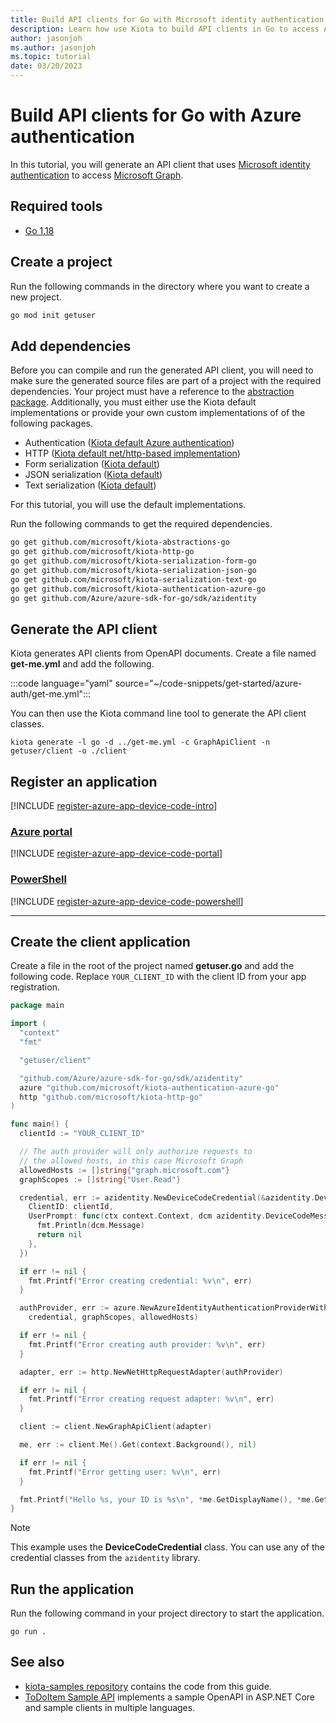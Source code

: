 ```yaml
---
title: Build API clients for Go with Microsoft identity authentication
description: Learn how use Kiota to build API clients in Go to access APIs that require Microsoft identity authentication.
author: jasonjoh
ms.author: jasonjoh
ms.topic: tutorial
date: 03/20/2023
---
```


# Build API clients for Go with Azure authentication

In this tutorial, you will generate an API client that uses [Microsoft identity authentication](/azure/active-directory/fundamentals/auth-oauth2) to access [Microsoft Graph](/graph/overview).

## Required tools

- [Go 1.18](https://golang.org/dl/)

## Create a project

Run the following commands in the directory where you want to create a new project.

```bash
go mod init getuser
```

## Add dependencies

Before you can compile and run the generated API client, you will need to make sure the generated source files are part of a project with the required dependencies. Your project must have a reference to the [abstraction package](https://github.com/microsoft/kiota-abstractions-go). Additionally, you must either use the Kiota default implementations or provide your own custom implementations of of the following packages.

- Authentication ([Kiota default Azure authentication](https://github.com/microsoft/kiota-authentication-azure-go))
- HTTP ([Kiota default net/http-based implementation](https://github.com/microsoft/kiota-http-go))
- Form serialization ([Kiota default](https://github.com/microsoft/kiota-serialization-form-go))
- JSON serialization ([Kiota default](https://github.com/microsoft/kiota-serialization-json-go))
- Text serialization ([Kiota default](https://github.com/microsoft/kiota-serialization-text-go))

For this tutorial, you will use the default implementations.

Run the following commands to get the required dependencies.

```bash
go get github.com/microsoft/kiota-abstractions-go
go get github.com/microsoft/kiota-http-go
go get github.com/microsoft/kiota-serialization-form-go
go get github.com/microsoft/kiota-serialization-json-go
go get github.com/microsoft/kiota-serialization-text-go
go get github.com/microsoft/kiota-authentication-azure-go
go get github.com/Azure/azure-sdk-for-go/sdk/azidentity
```

## Generate the API client

Kiota generates API clients from OpenAPI documents. Create a file named **get-me.yml** and add the following.

:::code language="yaml" source="~/code-snippets/get-started/azure-auth/get-me.yml":::

You can then use the Kiota command line tool to generate the API client classes.

```shell
kiota generate -l go -d ../get-me.yml -c GraphApiClient -n getuser/client -o ./client
```

## Register an application

[!INCLUDE [register-azure-app-device-code-intro](../includes/register-azure-app-device-code-intro.md)]

<!-- markdownlint-disable MD051 -->
### [Azure portal](#tab/portal)

[!INCLUDE [register-azure-app-device-code-portal](../includes/register-azure-app-device-code-portal.md)]

### [PowerShell](#tab/powershell)

[!INCLUDE [register-azure-app-device-code-powershell](../includes/register-azure-app-device-code-powershell.md)]
<!-- markdownlint-enable MD051 -->

---

## Create the client application

Create a file in the root of the project named **getuser.go** and add the following code. Replace `YOUR_CLIENT_ID` with the client ID from your app registration.

```go
package main

import (
  "context"
  "fmt"

  "getuser/client"

  "github.com/Azure/azure-sdk-for-go/sdk/azidentity"
  azure "github.com/microsoft/kiota-authentication-azure-go"
  http "github.com/microsoft/kiota-http-go"
)

func main() {
  clientId := "YOUR_CLIENT_ID"

  // The auth provider will only authorize requests to
  // the allowed hosts, in this case Microsoft Graph
  allowedHosts := []string{"graph.microsoft.com"}
  graphScopes := []string{"User.Read"}

  credential, err := azidentity.NewDeviceCodeCredential(&azidentity.DeviceCodeCredentialOptions{
    ClientID: clientId,
    UserPrompt: func(ctx context.Context, dcm azidentity.DeviceCodeMessage) error {
      fmt.Println(dcm.Message)
      return nil
    },
  })

  if err != nil {
    fmt.Printf("Error creating credential: %v\n", err)
  }

  authProvider, err := azure.NewAzureIdentityAuthenticationProviderWithScopesAndValidHosts(
    credential, graphScopes, allowedHosts)

  if err != nil {
    fmt.Printf("Error creating auth provider: %v\n", err)
  }

  adapter, err := http.NewNetHttpRequestAdapter(authProvider)

  if err != nil {
    fmt.Printf("Error creating request adapter: %v\n", err)
  }

  client := client.NewGraphApiClient(adapter)

  me, err := client.Me().Get(context.Background(), nil)

  if err != nil {
    fmt.Printf("Error getting user: %v\n", err)
  }

  fmt.Printf("Hello %s, your ID is %s\n", *me.GetDisplayName(), *me.GetId())
}
```

> [!NOTE]
> This example uses the **DeviceCodeCredential** class. You can use any of the credential classes from the `azidentity` library.

## Run the application

Run the following command in your project directory to start the application.

```shell
go run .
```

## See also

- [kiota-samples repository](https://github.com/microsoft/kiota-samples/tree/main/get-started/azure-auth/go) contains the code from this guide.
- [ToDoItem Sample API](https://github.com/microsoft/kiota-samples/tree/main/sample-api) implements a sample OpenAPI in ASP.NET Core and sample clients in multiple languages.
